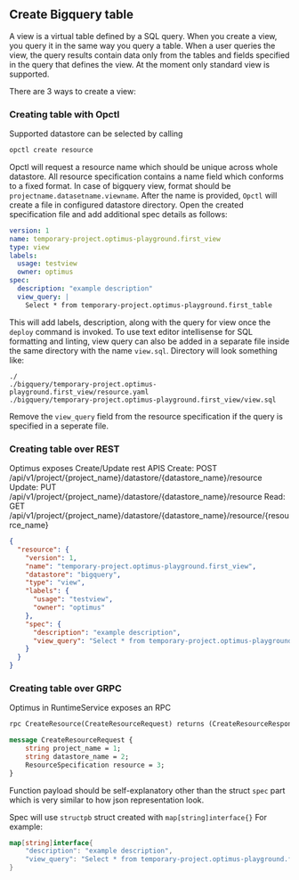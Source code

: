 ## Create Bigquery table

A view is a virtual table defined by a SQL query. When you create a view, 
you query it in the same way you query a table. When a user queries the view, 
the query results contain data only from the tables and fields specified in the 
query that defines the view.
At the moment only standard view is supported.

There are 3 ways to create a view:

### Creating table with Opctl

Supported datastore can be selected by calling
```bash
opctl create resource
```
Opctl will request a resource name which should be unique across whole datastore.
All resource specification contains a name field which conforms to a fixed format.
In case of bigquery view, format should be
`projectname.datasetname.viewname`.
After the name is provided, `Opctl` will create a file in configured datastore 
directory. Open the created specification file and add additional spec details
as follows:
```yaml
version: 1
name: temporary-project.optimus-playground.first_view
type: view
labels:
  usage: testview
  owner: optimus
spec:
  description: "example description"
  view_query: |
    Select * from temporary-project.optimus-playground.first_table
```
This will add labels, description, along with the query for view once the 
`deploy` command is invoked.
To use text editor intellisense for SQL formatting and linting, view query can 
also be added in a separate file inside the same directory with the name `view.sql`.
Directory will look something like:
```shell
./
./bigquery/temporary-project.optimus-playground.first_view/resource.yaml
./bigquery/temporary-project.optimus-playground.first_view/view.sql
```
Remove the `view_query` field from the resource specification if the query is
specified in a seperate file.

### Creating table over REST

Optimus exposes Create/Update rest APIS
Create: POST /api/v1/project/{project_name}/datastore/{datastore_name}/resource
Update: PUT /api/v1/project/{project_name}/datastore/{datastore_name}/resource
Read: GET /api/v1/project/{project_name}/datastore/{datastore_name}/resource/{resource_name}

```json
{
  "resource": {
    "version": 1,
    "name": "temporary-project.optimus-playground.first_view",
    "datastore": "bigquery",
    "type": "view",
    "labels": {
      "usage": "testview",
      "owner": "optimus"
    },
    "spec": {
      "description": "example description",
      "view_query": "Select * from temporary-project.optimus-playground.first_table"
    }
  }
}
``` 

### Creating table over GRPC

Optimus in RuntimeService exposes an RPC 
```protobuf
rpc CreateResource(CreateResourceRequest) returns (CreateResourceResponse) {}

message CreateResourceRequest {
    string project_name = 1;
    string datastore_name = 2;
    ResourceSpecification resource = 3;
}
```
Function payload should be self-explanatory other than the struct `spec` part which
is very similar to how json representation look.

Spec will use `structpb` struct created with `map[string]interface{}`
For example:
```go
map[string]interface{
	"description": "example description",
	"view_query": "Select * from temporary-project.optimus-playground.first_table"
}
``` 